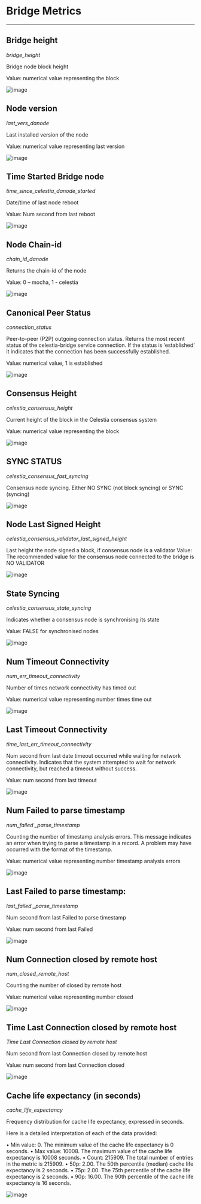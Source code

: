 # Bridge Metrics

__________________________________________________________________________________

## Bridge height

*bridge_height*

Bridge node block height

Value: numerical value representing the block

![image](https://github.com/Cumulo-pro/Celestia-monitoring/assets/2853158/1f0ed3f2-b2a1-445a-9677-ec79c2202dcd)

## Node version

*last_vers_danode*

Last installed version of the node

Value: numerical value representing last version

![image](https://github.com/Cumulo-pro/Celestia-monitoring/assets/2853158/982b75f9-82e6-44ab-8a7b-ee7c3c1f29c3)

## Time Started Bridge node

*time_since_celestia_danode_started*

Date/time of last node reboot

Value: Num second from last reboot

![image](https://github.com/Cumulo-pro/Celestia-monitoring/assets/2853158/43992472-1f2f-4852-b011-506c89920e13)

## Node Chain-id

*chain_id_danode*

Returns the chain-id of the node

Value: 0 – mocha, 1 - celestia

![image](https://github.com/Cumulo-pro/Celestia-monitoring/assets/2853158/b49aabde-b59f-49c4-b52a-bea49c386a26)

## Canonical Peer Status

*connection_status*

Peer-to-peer (P2P) outgoing connection status. Returns the most recent status of the celestia-bridge service connection. If the status is ‘established’ it indicates that the connection has been successfully established.

Value: numerical value, 1 is established

![image](https://github.com/Cumulo-pro/Celestia-monitoring/assets/2853158/28733321-9ed9-405a-b178-fdcb99e309b8)

## Consensus Height

*celestia_consensus_height*

Current height of the block in the Celestia consensus system

Value: numerical value representing the block

![image](https://github.com/Cumulo-pro/Celestia-monitoring/assets/2853158/b477fd8e-ddd1-457b-9f6a-71898ebaacb4)

## SYNC STATUS

*celestia_consensus_fast_syncing*

Consensus node syncing. Either NO SYNC (not block syncing) or SYNC (syncing)

![image](https://github.com/Cumulo-pro/Celestia-monitoring/assets/2853158/5e240448-24fa-4ae7-8040-1651e2d7d5e9)

## Node Last Signed Height

*celestia_consensus_validator_last_signed_height*

Last height the node signed a block, if consensus node is a validator
Value: The recommended value for the consensus node connected to the bridge is NO VALIDATOR

![image](https://github.com/Cumulo-pro/Celestia-monitoring/assets/2853158/439286c1-e26c-40d0-94ec-e29b0d32d20b)

## State Syncing

*celestia_consensus_state_syncing*

Indicates whether a consensus node is synchronising its state

Value: FALSE for synchronised nodes

![image](https://github.com/Cumulo-pro/Celestia-monitoring/assets/2853158/241548f6-3c73-4615-aa4c-93a063ab6015)

## Num Timeout Connectivity

*num_err_timeout_connectivity*

Number of times network connectivity has timed out

Value: numerical value representing number times time out

![image](https://github.com/Cumulo-pro/Celestia-monitoring/assets/2853158/9e7416b7-e04a-4d06-9b0c-91fb2336beb9)

## Last Timeout Connectivity

*time_last_err_timeout_connectivity*

Num second from last date timeout occurred while waiting for network connectivity. Indicates that the system attempted to wait for network connectivity, but reached a timeout without success.

Value: num second from last timeout

![image](https://github.com/Cumulo-pro/Celestia-monitoring/assets/2853158/550713b2-683e-4eaa-8a50-e3f44743e438)

## Num Failed to parse timestamp

*num_failed _parse_timestamp*

Counting the number of timestamp analysis errors. This message indicates an error when trying to parse a timestamp in a record. A problem may have occurred with the format of the timestamp.

Value: numerical value representing number timestamp analysis errors

![image](https://github.com/Cumulo-pro/Celestia-monitoring/assets/2853158/b82254fc-9cea-4ee6-9da5-5df0b8caa677)

## Last Failed to parse timestamp:

*last_failed _parse_timestamp*

Num second from last Failed to parse timestamp

Value: num second from last Failed

![image](https://github.com/Cumulo-pro/Celestia-monitoring/assets/2853158/ebc34799-8ea6-4199-9ea8-fb86e7ef3491)

## Num Connection closed by remote host

*num_closed_remote_host*

Counting the number of closed by remote host

Value: numerical value representing number closed

![image](https://github.com/Cumulo-pro/Celestia-monitoring/assets/2853158/90ab1cf7-d351-4b92-8e74-3e1acda966df)

## Time Last Connection closed by remote host

*Time Last Connection closed by remote host*

Num second from last Connection closed by remote host

Value: num second from last Connection closed

![image](https://github.com/Cumulo-pro/Celestia-monitoring/assets/2853158/65d998d4-d72e-4552-94b5-89e6e801f981)

## Cache life expectancy (in seconds)

*cache_life_expectancy*

Frequency distribution for cache life expectancy, expressed in seconds.

Here is a detailed interpretation of each of the data provided:

•	Min value: 0. The minimum value of the cache life expectancy is 0 seconds.
•	Max value: 10008. The maximum value of the cache life expectancy is 10008 seconds.
•	Count: 215909. The total number of entries in the metric is 215909.
•	50p: 2.00. The 50th percentile (median) cache life expectancy is 2 seconds.
•	75p: 2.00. The 75th percentile of the cache life expectancy is 2 seconds.
•	90p: 16.00. The 90th percentile of the cache life expectancy is 16 seconds.

![image](https://github.com/Cumulo-pro/Celestia-monitoring/assets/2853158/e08cba4c-35ca-4ec3-897f-1c731121fec3)
